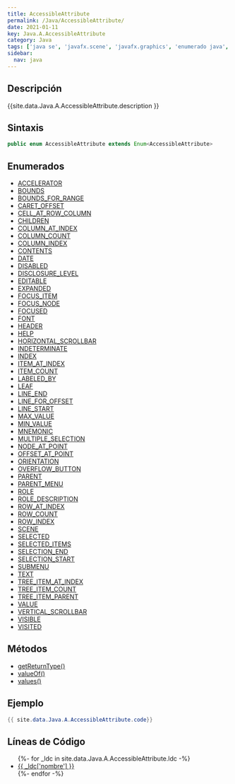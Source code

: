 ```yaml
---
title: AccessibleAttribute
permalink: /Java/AccessibleAttribute/
date: 2021-01-11
key: Java.A.AccessibleAttribute
category: Java
tags: ['java se', 'javafx.scene', 'javafx.graphics', 'enumerado java', 'JavaFX 8.0']
sidebar: 
  nav: java
---
```


## Descripción
{{site.data.Java.A.AccessibleAttribute.description }}

## Sintaxis
~~~java
public enum AccessibleAttribute extends Enum<AccessibleAttribute>
~~~

## Enumerados
* [ACCELERATOR](/Java/AccessibleAttribute/ACCELERATOR)
* [BOUNDS](/Java/AccessibleAttribute/BOUNDS)
* [BOUNDS_FOR_RANGE](/Java/AccessibleAttribute/BOUNDS_FOR_RANGE)
* [CARET_OFFSET](/Java/AccessibleAttribute/CARET_OFFSET)
* [CELL_AT_ROW_COLUMN](/Java/AccessibleAttribute/CELL_AT_ROW_COLUMN)
* [CHILDREN](/Java/AccessibleAttribute/CHILDREN)
* [COLUMN_AT_INDEX](/Java/AccessibleAttribute/COLUMN_AT_INDEX)
* [COLUMN_COUNT](/Java/AccessibleAttribute/COLUMN_COUNT)
* [COLUMN_INDEX](/Java/AccessibleAttribute/COLUMN_INDEX)
* [CONTENTS](/Java/AccessibleAttribute/CONTENTS)
* [DATE](/Java/AccessibleAttribute/DATE)
* [DISABLED](/Java/AccessibleAttribute/DISABLED)
* [DISCLOSURE_LEVEL](/Java/AccessibleAttribute/DISCLOSURE_LEVEL)
* [EDITABLE](/Java/AccessibleAttribute/EDITABLE)
* [EXPANDED](/Java/AccessibleAttribute/EXPANDED)
* [FOCUS_ITEM](/Java/AccessibleAttribute/FOCUS_ITEM)
* [FOCUS_NODE](/Java/AccessibleAttribute/FOCUS_NODE)
* [FOCUSED](/Java/AccessibleAttribute/FOCUSED)
* [FONT](/Java/AccessibleAttribute/FONT)
* [HEADER](/Java/AccessibleAttribute/HEADER)
* [HELP](/Java/AccessibleAttribute/HELP)
* [HORIZONTAL_SCROLLBAR](/Java/AccessibleAttribute/HORIZONTAL_SCROLLBAR)
* [INDETERMINATE](/Java/AccessibleAttribute/INDETERMINATE)
* [INDEX](/Java/AccessibleAttribute/INDEX)
* [ITEM_AT_INDEX](/Java/AccessibleAttribute/ITEM_AT_INDEX)
* [ITEM_COUNT](/Java/AccessibleAttribute/ITEM_COUNT)
* [LABELED_BY](/Java/AccessibleAttribute/LABELED_BY)
* [LEAF](/Java/AccessibleAttribute/LEAF)
* [LINE_END](/Java/AccessibleAttribute/LINE_END)
* [LINE_FOR_OFFSET](/Java/AccessibleAttribute/LINE_FOR_OFFSET)
* [LINE_START](/Java/AccessibleAttribute/LINE_START)
* [MAX_VALUE](/Java/AccessibleAttribute/MAX_VALUE)
* [MIN_VALUE](/Java/AccessibleAttribute/MIN_VALUE)
* [MNEMONIC](/Java/AccessibleAttribute/MNEMONIC)
* [MULTIPLE_SELECTION](/Java/AccessibleAttribute/MULTIPLE_SELECTION)
* [NODE_AT_POINT](/Java/AccessibleAttribute/NODE_AT_POINT)
* [OFFSET_AT_POINT](/Java/AccessibleAttribute/OFFSET_AT_POINT)
* [ORIENTATION](/Java/AccessibleAttribute/ORIENTATION)
* [OVERFLOW_BUTTON](/Java/AccessibleAttribute/OVERFLOW_BUTTON)
* [PARENT](/Java/AccessibleAttribute/PARENT)
* [PARENT_MENU](/Java/AccessibleAttribute/PARENT_MENU)
* [ROLE](/Java/AccessibleAttribute/ROLE)
* [ROLE_DESCRIPTION](/Java/AccessibleAttribute/ROLE_DESCRIPTION)
* [ROW_AT_INDEX](/Java/AccessibleAttribute/ROW_AT_INDEX)
* [ROW_COUNT](/Java/AccessibleAttribute/ROW_COUNT)
* [ROW_INDEX](/Java/AccessibleAttribute/ROW_INDEX)
* [SCENE](/Java/AccessibleAttribute/SCENE)
* [SELECTED](/Java/AccessibleAttribute/SELECTED)
* [SELECTED_ITEMS](/Java/AccessibleAttribute/SELECTED_ITEMS)
* [SELECTION_END](/Java/AccessibleAttribute/SELECTION_END)
* [SELECTION_START](/Java/AccessibleAttribute/SELECTION_START)
* [SUBMENU](/Java/AccessibleAttribute/SUBMENU)
* [TEXT](/Java/AccessibleAttribute/TEXT)
* [TREE_ITEM_AT_INDEX](/Java/AccessibleAttribute/TREE_ITEM_AT_INDEX)
* [TREE_ITEM_COUNT](/Java/AccessibleAttribute/TREE_ITEM_COUNT)
* [TREE_ITEM_PARENT](/Java/AccessibleAttribute/TREE_ITEM_PARENT)
* [VALUE](/Java/AccessibleAttribute/VALUE)
* [VERTICAL_SCROLLBAR](/Java/AccessibleAttribute/VERTICAL_SCROLLBAR)
* [VISIBLE](/Java/AccessibleAttribute/VISIBLE)
* [VISITED](/Java/AccessibleAttribute/VISITED)

## Métodos
* [getReturnType()](/Java/AccessibleAttribute/getReturnType)
* [valueOf()](/Java/AccessibleAttribute/valueOf)
* [values()](/Java/AccessibleAttribute/values)

## Ejemplo
~~~java
{{ site.data.Java.A.AccessibleAttribute.code}}
~~~

## Líneas de Código
<ul>
{%- for _ldc in site.data.Java.A.AccessibleAttribute.ldc -%}
   <li>
       <a href="{{_ldc['url'] }}">{{ _ldc['nombre'] }}</a>
   </li>
{%- endfor -%}
</ul>
